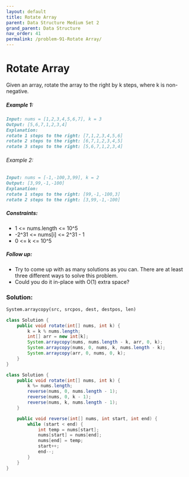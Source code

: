 ```yaml
---
layout: default
title: Rotate Array
parent: Data Structure Medium Set 2
grand_parent: Data Structure
nav_order: 41
permalink: /problem-91-Rotate Array/
---
```

# Rotate Array
Given an array, rotate the array to the right by k steps, where k is non-negative.

##### Example 1:
```markdown
Input: nums = [1,2,3,4,5,6,7], k = 3
Output: [5,6,7,1,2,3,4]
Explanation:
rotate 1 steps to the right: [7,1,2,3,4,5,6]
rotate 2 steps to the right: [6,7,1,2,3,4,5]
rotate 3 steps to the right: [5,6,7,1,2,3,4]
```
###### Example 2:
```markdown
Input: nums = [-1,-100,3,99], k = 2
Output: [3,99,-1,-100]
Explanation:
rotate 1 steps to the right: [99,-1,-100,3]
rotate 2 steps to the right: [3,99,-1,-100]
```
##### Constraints:
* 1 <= nums.length <= 10^5
* -2^31 <= nums[i] <= 2^31 - 1
* 0 <= k <= 10^5

##### Follow up:
* Try to come up with as many solutions as you can. There are at least three different ways to solve this problem.
* Could you do it in-place with O(1) extra space?

### Solution:
```markdown
System.arraycopy(src, srcpos, dest, destpos, len)
```
```java
class Solution {
    public void rotate(int[] nums, int k) {
        k = k % nums.length;
        int[] arr = new int[k];
        System.arraycopy(nums, nums.length - k, arr, 0, k);
        System.arraycopy(nums, 0, nums, k, nums.length - k);
        System.arraycopy(arr, 0, nums, 0, k);
    }
}
```
```java
class Solution {
    public void rotate(int[] nums, int k) {
        k %= nums.length;
        reverse(nums, 0, nums.length - 1);
        reverse(nums, 0, k - 1);
        reverse(nums, k, nums.length - 1);
    }

    public void reverse(int[] nums, int start, int end) {
        while (start < end) {
            int temp = nums[start];
            nums[start] = nums[end];
            nums[end] = temp;
            start++;
            end--;
        }
    }
}
```